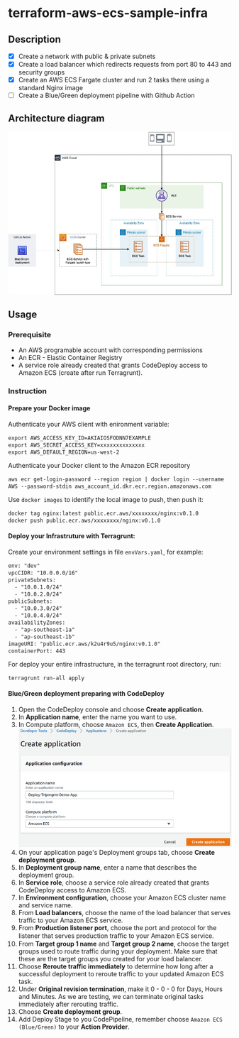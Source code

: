 # terraform-aws-ecs-sample-infra
## Description
- [x] Create a network with public & private subnets
- [x] Create a load balancer which redirects requests from port 80 to 443 and security groups
- [x] Create an AWS ECS Fargate cluster and run 2 tasks there using a standard Nginx image
- [ ] Create a Blue/Green deployment pipeline with Github Action

## Architecture diagram
![](./images/aws-ecs-with-terragrunt.jpeg)

## Usage
### Prerequisite
- An AWS programable account with corresponding permissions
- An ECR - Elastic Container Registry
- A service role already created that grants CodeDeploy access to Amazon ECS (create after run Terragrunt).
### Instruction
#### Prepare your Docker image
Authenticate your AWS client with enironment variable:
```
export AWS_ACCESS_KEY_ID=AKIAIOSFODNN7EXAMPLE
export AWS_SECRET_ACCESS_KEY=xxxxxxxxxxxxxx
export AWS_DEFAULT_REGION=us-west-2
```
Authenticate your Docker client to the Amazon ECR repository
```
aws ecr get-login-password --region region | docker login --username AWS --password-stdin aws_account_id.dkr.ecr.region.amazonaws.com
```
Use `docker images` to identify the local image to push, then push it:
```
docker tag nginx:latest public.ecr.aws/xxxxxxxx/nginx:v0.1.0
docker push public.ecr.aws/xxxxxxxx/nginx:v0.1.0
```
#### Deploy your Infrastruture with Terragrunt:
Create your environment settings in file `envVars.yaml`, for example:
```
env: "dev"
vpcCIDR: "10.0.0.0/16"
privateSubnets: 
  - "10.0.1.0/24"
  - "10.0.2.0/24"
publicSubnets: 
  - "10.0.3.0/24"
  - "10.0.4.0/24"
availabilityZones:
  - "ap-southeast-1a"
  - "ap-southeast-1b"
imageURI: "public.ecr.aws/k2u4r9u5/nginx:v0.1.0"
containerPort: 443
```
For deploy your entire infrastructure, in the terragrunt root directory, run:
```
terragrunt run-all apply
```
#### Blue/Green deployment preparing with CodeDeploy
1. Open the CodeDeploy console  and choose **Create application**.
2. In **Application name**, enter the name you want to use.
3. In Compute platform, choose `Amazon ECS`, then **Create Application**.
![](./images/codedeploy-app-create.png)
4. On your application page's Deployment groups tab, choose **Create deployment group**.
5. In **Deployment group name**, enter a name that describes the deployment group.
6. In **Service role**, choose a service role already created that grants CodeDeploy access to Amazon ECS.
7. In **Environment configuration**, choose your Amazon ECS cluster name and service name.
8. From **Load balancers**, choose the name of the load balancer that serves traffic to your Amazon ECS service.
9. From **Production listener port**, choose the port and protocol for the listener that serves production traﬃc to your Amazon ECS service.
10. From **Target group 1 name** and **Target group 2 name**, choose the target groups used to route traffic during your deployment. Make sure that these are the target groups you created for your load balancer.
11. Choose **Reroute traffic immediately** to determine how long after a successful deployment to reroute traffic to your updated Amazon ECS task.
12. Under **Original revision termination**, make it 0 - 0 - 0 for Days, Hours and Minutes. As we are testing, we can terminate original tasks immediately after rerouting traffic.
13. Choose **Create deployment group**.
14. Add Deploy Stage to you CodePipeline, remember choose `Amazon ECS (Blue/Green)` to your **Action Provider**.

